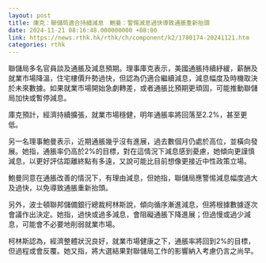 ```yaml
---
layout: post
title: 庫克：聯儲局適合持續減息　鮑曼：警惕減息過快導致通脹重新抬頭
date: 2024-11-21 08:16:48.000000000 +08:00
link: https://news.rthk.hk/rthk/ch/component/k2/1780174-20241121.htm
categories: rthk
---
```


聯儲局多名官員談及通脹及減息預期。理事庫克表示，美國通脹持續紓緩，薪酬及就業市場降溫，住宅樓價升勢過快，但認為仍適合繼續減息，減息幅度及時機取決於未來數據。如果就業市場開始急劇轉差，或者通脹比預期更頑固，可能推動聯儲局加快或暫停減息。

庫克預計，經濟持續擴張，就業市場穩健，明年通脹率將回落至2.2%，甚至更低。

另一名理事鮑曼表示，近期通脹幾乎沒有進展，過去數個月仍處於高位，並橫向發展。她指，通脹率仍高於2%的目標，對在這情況下減息感到憂慮，她傾向更謹慎減息，以更好評估距離終點有多遠，又說可能比目前想像更接近中性政策立場。

鮑曼同意在通脹改善的情況下，有理由減息，但她指，聯儲局應警惕減息幅度過大及過快，以免導致通脹重新抬頭。

另外，波士頓聯邦儲備銀行總裁柯林斯說，傾向循序漸進減息，但將根據數據逐次會議作出決定。她指，過快或過多減息，會阻礙通脹下降進展；但過慢或過少減息，可能會不必要地削弱就業市場。

柯林斯認為，經濟整體狀況良好，就業市場健康之下，通脹率將回到2%的目標，但過程或會反覆。她又指，將大選結果對聯儲局工作的影響納入考慮仍言之尚早。
